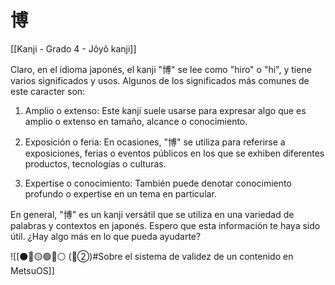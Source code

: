 # 博

[[Kanji - Grado 4 - Jôyô kanji]]

Claro, en el idioma japonés, el kanji "博" se lee como "hiro" o "hi", y tiene varios significados y usos. Algunos de los significados más comunes de este caracter son:

1. Amplio o extenso: Este kanji suele usarse para expresar algo que es amplio o extenso en tamaño, alcance o conocimiento.

2. Exposición o feria: En ocasiones, "博" se utiliza para referirse a exposiciones, ferias o eventos públicos en los que se exhiben diferentes productos, tecnologías o culturas.

3. Expertise o conocimiento: También puede denotar conocimiento profundo o expertise en un tema en particular.

En general, "博" es un kanji versátil que se utiliza en una variedad de palabras y contextos en japonés. Espero que esta información te haya sido útil. ¿Hay algo más en lo que pueda ayudarte?


![[⚫🔴🟡🟢🔵⚪ (🔴②)#Sobre el sistema de validez de un contenido en MetsuOS]]